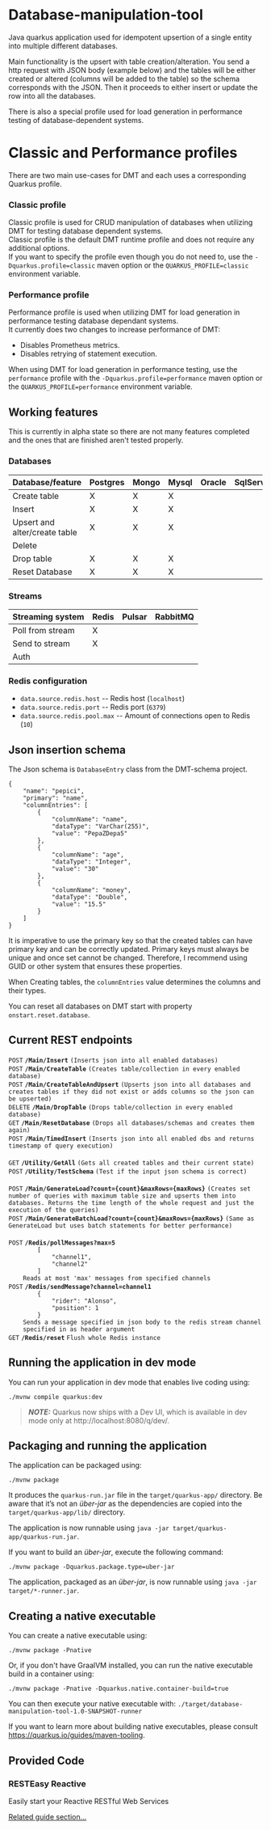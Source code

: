 # Database-manipulation-tool 
Java quarkus application used for idempotent upsertion of a single entity into multiple different databases.

Main functionality is the upsert with table creation/alteration. You send a http request with JSON body (example below)
and the tables will be either created or altered (columns will be added to the table) so the schema corresponds with the JSON. Then it proceeds to either insert or update the row into all the databases.

There is also a special profile used for load generation in performance testing of database-dependent systems.
# Classic and Performance profiles
There are two main use-cases for DMT and each uses a corresponding Quarkus profile.
### Classic profile
Classic profile is used for CRUD manipulation of databases when utilizing DMT for testing database dependent systems.\
Classic profile is the default DMT runtime profile and does not require any additional options.\
If you want to specify the profile even though you do not need to, use the `-Dquarkus.profile=classic` maven option or the `QUARKUS_PROFILE=classic` environment variable.
### Performance profile
Performance profile is used when utilizing DMT for load generation in performance testing database dependant systems.\
It currently does two changes to increase performance of DMT:
- Disables Prometheus metrics.
- Disables retrying of statement execution.  

When using DMT for load generation in performance testing, use the `performance` profile with the `-Dquarkus.profile=performance` maven option or the `QUARKUS_PROFILE=performance` environment variable.

## Working features

This is currently in alpha state so there are not many features completed and the ones that are finished aren't tested properly.

### Databases

| Database/feature        	       | Postgres 	 | Mongo 	 | Mysql 	 | Oracle 	 | SqlServer 	 | Db2 	 |
|---------------------------------|------------|---------|---------|----------|-------------|-------|
| Create table            	       | X    	     | X   	   | X   	   | 	        | 	           | 	     |
| Insert                  	       | X    	     | X	      | X   	   | 	        | 	           | 	     |
| Upsert and alter/create table 	 | X	         | X	      | X	      | 	        | 	           | 	     |
| Delete                  	       | 	          | 	       | 	       | 	        | 	           | 	     |
| Drop table        	             | X	         | X	      | X	      | 	        | 	           | 	     |
| Reset Database        	         | X	         | 	X      | X	      | 	        | 	           | 	     |

### Streams
| Streaming system | Redis | Pulsar | RabbitMQ |
|------------------|-------|--------|----------|
| Poll from stream | X     |        |          |
| Send to stream   | X     |        |          |
| Auth             |       |        |          |

### Redis configuration
- `data.source.redis.host` -- Redis host (`localhost`)
- `data.source.redis.port` -- Redis port (`6379`)
- `data.source.redis.pool.max` -- Amount of connections open to Redis (`10`)

## Json insertion schema
The Json schema is `DatabaseEntry` class from the DMT-schema project.  
```
{
    "name": "pepici",
    "primary": "name",
    "columnEntries": [
        {
            "columnName": "name",
            "dataType": "VarChar(255)",
            "value": "PepaZDepa5"
        },
        {
            "columnName": "age",
            "dataType": "Integer",
            "value": "30"
        },
        {
            "columnName": "money",
            "dataType": "Double",
            "value": "15.5"
        }
    ]
}
```

It is imperative to use the primary key so that the created tables can have primary key and can be correctly updated.
Primary keys must always be unique and once set cannot be changed. Therefore, I recommend using GUID or other system that ensures these properties.

When Creating tables, the `columnEntries` value determines the columns and their types.

You can reset all databases on DMT start with property `onstart.reset.database`.

## Current REST endpoints

<summary><code>POST</code> <code><b>/Main/Insert</b></code> <code>(Inserts json into all enabled databases)</code></summary>
<summary><code>POST</code> <code><b>/Main/CreateTable</b></code> <code>(Creates table/collection in every enabled database)</code></summary>
<summary><code>POST</code> <code><b>/Main/CreateTableAndUpsert</b></code> <code>(Upserts json into all databases and creates tables if they did not exist or adds columns so the json can be upserted)</code></summary>
<summary><code>DELETE</code> <code><b>/Main/DropTable</b></code> <code>(Drops table/collection in every enabled database)</code></summary>
<summary><code>GET</code> <code><b>/Main/ResetDatabase</b></code> <code>(Drops all databases/schemas and creates them again)</code></summary>
<summary><code>POST</code> <code><b>/Main/TimedInsert</b></code> <code>(Inserts json into all enabled dbs and returns timestamp of query execution)</code></summary>

<br />
<summary><code>GET</code> <code><b>/Utility/GetAll</b></code> <code>(Gets all created tables and their current state)</code></summary>
<summary><code>POST</code> <code><b>/Utility/TestSchema</b></code> <code>(Test if the input json schema is correct)</code></summary>
<br />
<summary><code>POST</code> <code><b>/Main/GenerateLoad?count={count}&maxRows={maxRows}</b></code> <code>(Creates set number of queries with maximum table size and upserts them into databases. Returns the time length of the whole request and just the execution of the queries)</code></summary>
<summary><code>POST</code> <code><b>/Main/GenerateBatchLoad?count={count}&maxRows={maxRows}</b></code> <code>(Same as GenerateLoad but uses batch statements for better performance)</code></summary>
<br />
<summary>
    <code>POST</code> 
    <code><b>/Redis/pollMessages?max=5</b></code> 
    <code>
        [
            "channel1",
            "channel2"
        ]
    </code>
    <code>Reads at most 'max' messages from specified channels</code>
</summary>
<summary>
    <code>POST</code> 
    <code><b>/Redis/sendMessage?channel=channel1</b></code> 
    <code>
        {
            "rider": "Alonso",
            "position": 1
        }
    </code>
    <code>Sends a message specified in json body to the redis stream channel 
    specified in as header argument</code>
</summary>
<summary>
    <code>GET</code> 
    <code><b>/Redis/reset</b></code>
    <code>Flush whole Redis instance</code>
</summary>

## Running the application in dev mode

You can run your application in dev mode that enables live coding using:

```shell script
./mvnw compile quarkus:dev
```

> **_NOTE:_**  Quarkus now ships with a Dev UI, which is available in dev mode only at http://localhost:8080/q/dev/.

## Packaging and running the application

The application can be packaged using:

```shell script
./mvnw package
```

It produces the `quarkus-run.jar` file in the `target/quarkus-app/` directory.
Be aware that it’s not an _über-jar_ as the dependencies are copied into the `target/quarkus-app/lib/` directory.

The application is now runnable using `java -jar target/quarkus-app/quarkus-run.jar`.

If you want to build an _über-jar_, execute the following command:

```shell script
./mvnw package -Dquarkus.package.type=uber-jar
```

The application, packaged as an _über-jar_, is now runnable using `java -jar target/*-runner.jar`.

## Creating a native executable

You can create a native executable using:

```shell script
./mvnw package -Pnative
```

Or, if you don't have GraalVM installed, you can run the native executable build in a container using:

```shell script
./mvnw package -Pnative -Dquarkus.native.container-build=true
```

You can then execute your native executable with: `./target/database-manipulation-tool-1.0-SNAPSHOT-runner`

If you want to learn more about building native executables, please consult https://quarkus.io/guides/maven-tooling.

## Provided Code

### RESTEasy Reactive

Easily start your Reactive RESTful Web Services

[Related guide section...](https://quarkus.io/guides/getting-started-reactive#reactive-jax-rs-resources)
